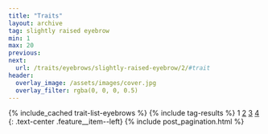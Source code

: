 ```yaml
---
title: "Traits"
layout: archive
tag: slightly raised eyebrow
min: 1
max: 20
previous:
next:
  url: /traits/eyebrows/slightly-raised-eyebrow/2/#trait
header:
  overlay_image: /assets/images/cover.jpg
  overlay_filter: rgba(0, 0, 0, 0.5)
---
```

{% include_cached trait-list-eyebrows %}
{% include tag-results %}
1 [2](/traits/eyebrows/slightly-raised-eyebrow/2/#trait) [3](/traits/eyebrows/slightly-raised-eyebrow/3/#trait) [4](/traits/eyebrows/slightly-raised-eyebrow/4/#trait) 
{: .text-center .feature__item--left}
{% include post_pagination.html %}
